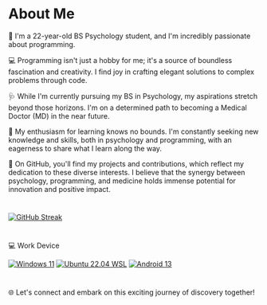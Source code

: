 # About Me
👋 I'm a 22-year-old BS Psychology student, and I'm incredibly passionate about programming.

💻 Programming isn't just a hobby for me; it's a source of boundless fascination and creativity. I find joy in crafting elegant solutions to complex problems through code.

🩺 While I'm currently pursuing my BS in Psychology, my aspirations stretch beyond those horizons. I'm on a determined path to becoming a Medical Doctor (MD) in the near future.

🌱 My enthusiasm for learning knows no bounds. I'm constantly seeking new knowledge and skills, both in psychology and programming, with an eagerness to share what I learn along the way.

🚀 On GitHub, you'll find my projects and contributions, which reflect my dedication to these diverse interests. I believe that the synergy between psychology, programming, and medicine holds immense potential for innovation and positive impact.

# 
[![GitHub Streak](https://github-readme-streak-stats.herokuapp.com?user=sn0wdr&theme=shadow-green&hide_border=true&border_radius=10&card_width=640)](https://git.io/streak-stats)


#
💻 Work Device

[![Windows 11](https://img.shields.io/badge/Windows%2011-00adef?style=flat-square&logo=windows&logoColor=ffffff)](https://www.microsoft.com/en-in/software-download/windows10)
[![Ubuntu 22.04 WSL](https://img.shields.io/badge/Ubuntu%2022.04-dd4814?style=flat-square&logo=ubuntu&logoColor=ffffff)](https://ubuntu.com/wsl)
[![Android 13](https://img.shields.io/badge/Android%2013-3ddc84?style=flat-square&logo=android&logoColor=ffffff)](https://www.android.com/android-13/)


#
🌐 Let's connect and embark on this exciting journey of discovery together!
